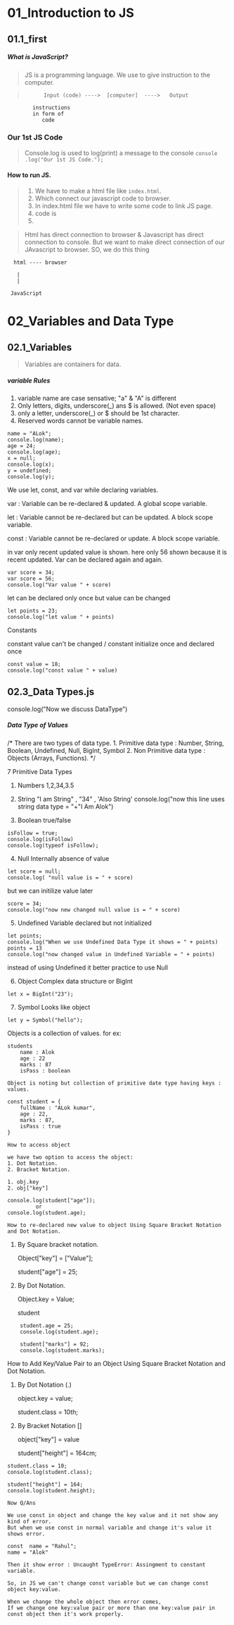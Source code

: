 # 01_Introduction to JS

## 01.1_first

##### What is JavaScript?

> JS is a programming language. We use to give instruction to the computer.

>           Input (code) ---->  [computer]  ---->   Output
            instructions         
            in form of 
               code

### Our 1st JS Code
> Console.log is used to log(print) a message to the console
``` console .log("Our 1st JS Code."); ```

#### How to run JS.
> 1. We have to make a html file like ```index.html```.
> 2. Which connect our javascript code to browser.
> 3. In index.html file we have to write some code to link JS page.
> 4. code is 
> 5. <script></script>  

> Html has direct connection to  browser & Javascript has direct connection to console.
> But we want to make direct connection of our JAvascript to browser.
>SO, we do this thing

      html ---- browser

       |
       |

     JavaScript  

          
# 02_Variables and Data Type

## 02.1_Variables

> Variables are containers for data.

##### variable Rules

1. variable name are case sensative; "a" & "A" is different
2. Only letters, digits, underscore(_) ans $ is allowed. (Not even space)
3. only a letter, underscore(_) or $ should be 1st character.
4. Reserved words cannot be variable names.
 
```
name = "ALok";
console.log(name);
age = 24;
console.log(age);
x = null;
console.log(x);
y = undefined;
console.log(y);
```

We use let, const, and var while declaring variables.

var : Variable can be re-declared & updated. A global scope variable.

let : Variable cannot be re-declared but can be updated. A block scope variable.

const : Variable cannot be re-declared or update. A block scope variable.



in var only recent updated value is shown.
here only 56 shown because it is recent updated.
Var can be declared again and again.

```
var score = 34;
var score = 56;
console.log("Var value " + score)
```

let can be declared only once but value can be changed 
```
let points = 23;
console.log("let value " + points)
```

Constants

constant value can't be changed / constant  initialize once and declared once

```
const value = 18;
console.log("const value " + value)
```

## 02.3_Data Types.js

console.log("Now we discuss DataType")

##### Data Type of Values

/* There are two types of data type.
    1. Primitive data type : Number, String, Boolean, Undefined, Null, BigInt, Symbol
    2. Non Primitive data type : Objects (Arrays, Functions).
*/  

 7 Primitive Data Types

 1. Numbers 1,2,34,3.5

 2. String "I am String" , "34" , 'Also String'
console.log("now this line uses string data type = "+"I Am Alok")

 3. Boolean true/false
```
isFollow = true;
console.log(isFollow)
console.log(typeof isFollow);
```

 4. Null Internally absence of value
```
let score = null;
console.log( "null value is = " + score)
```
but we can initilize value later

```
score = 34;
console.log("now new changed null value is = " + score)
```

 5. Undefined Variable declared but not initialized

```
let points;
console.log("When we use Undefined Data Type it shows = " + points)
points = 13
console.log("now changed value in Undefined Variable = " + points)
```
instead of using Undefined it better practice to use Null


6. Object Complex data structure or BigInt
```
let x = BigInt("23");
```

 7. Symbol Looks like object 

 ```
 let y = Symbol("hello");
```



  Objects is a collection of values.
    for ex:

    students
        name : Alok
        age : 22
        marks : 87
        isPass : boolean

    Object is noting but collection of primitive date type having keys : values.

```
const student = {
    fullName : "ALok kumar",
    age : 22,
    marks : 87,
    isPass : true
}
```
 
    How to access object

    we have two option to access the object:
    1. Dot Notation.
    2. Bracket Notation.

    1. obj.key
    2. obj["key"]

```
console.log(student["age"]);
         or
console.log(student.age);
```

    How to re-declared new value to object Using Square Bracket Notation and Dot Notation.

 1. By Square bracket notation.
    
    Object["key"] = ["Value"];

    student["age"] = 25;

 2. By Dot Notation.

    Object.key = Value;

    student

```
    student.age = 25;
    console.log(student.age);

    student["marks"] = 92;
    console.log(student.marks);
```


 How to Add Key/Value Pair to an Object Using Square Bracket Notation and Dot Notation.
    
 1. By Dot Notation (.)

    object.key = value;

    student.class = 10th;

 2. By Bracket Notation []

    object["key"] = value

    student["height"] = 164cm;

```
student.class = 10;
console.log(student.class);

student["height"] = 164;  
console.log(student.height);
```


    Now Q/Ans

    We use const in object and change the key value and it not show any kind of error.
    But when we use const in normal variable and change it's value it shows error.
    
    const  name = "Rahul";
    name = "Alok"

    Then it show error : Uncaught TypeError: Assingment to constant variable.

    So, in JS we can't change const variable but we can change const object key:value.

    When we change the whole object then error comes,
    If we change one key:value pair or more than one key:value pair in const object then it's work properly.
